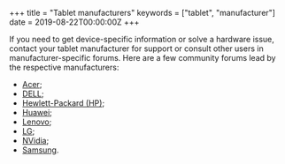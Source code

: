 +++
title = "Tablet manufacturers"
keywords = ["tablet", "manufacturer"]
date = 2019-08-22T00:00:00Z
+++

If you need to get device-specific information or solve a hardware issue, 
contact your tablet manufacturer for support or consult other users in
manufacturer-specific forums. Here are a few community forums lead by 
the respective manufacturers:

- <A href="https://community.acer.com/en/">Acer</A>;
- <A href="https://www.dell.com/community/Tablets-Mobile-Devices/bd-p/Mobile-Devices">DELL</A>;
- <A href="https://h30434.www3.hp.com/t5/Android/bd-p/android">Hewlett-Packard (HP)</A>;
- <A href="https://consumer.huawei.com/en/community/list/?forumId=10007">Huawei</A>;
- <A href="https://forums.lenovo.com/t5/Lenovo-Android-based-Tablets-and/bd-p/lt02_en">Lenovo</A>;
- <A href="https://www.lg.com/us/support/solutions?superCategoryId=CT10000003&categoryId=CT10000026&topicName=Android">LG</A>;
- <A href="https://www.nvidia.com/en-us/geforce/forums/shield-tablet/10/">NVidia</A>;
- <A href="https://us.community.samsung.com/t5/Tablets/bd-p/get-help-tablets">Samsung</A>.